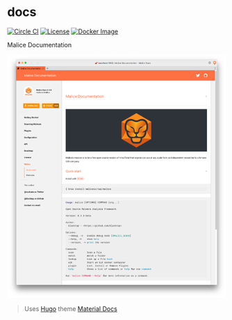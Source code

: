 docs
====

[![Circle CI](https://circleci.com/gh/maliceio/docs.png?style=shield)](https://circleci.com/gh/maliceio/docs)
[![License](https://img.shields.io/badge/licence-Apache%202.0-blue.svg)](LICENSE)
[![Docker Image](https://img.shields.io/badge/docker%20image-34.2MB-blue.svg)](https://hub.docker.com/r/malice/docs/)

Malice Documentation

![screen-shot](static/images/screen-shot.png)

> Uses [Hugo](https://gohugo.io) theme [Material Docs](https://github.com/digitalcraftsman/hugo-material-docs)
